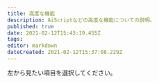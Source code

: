 ```yaml
---
title: 高度な機能
description: AiScriptなどの高度な機能についての説明。
published: true
date: 2021-02-12T15:43:19.455Z
tags: 
editor: markdown
dateCreated: 2021-02-12T15:37:08.229Z
---
```


左から見たい項目を選択してください。